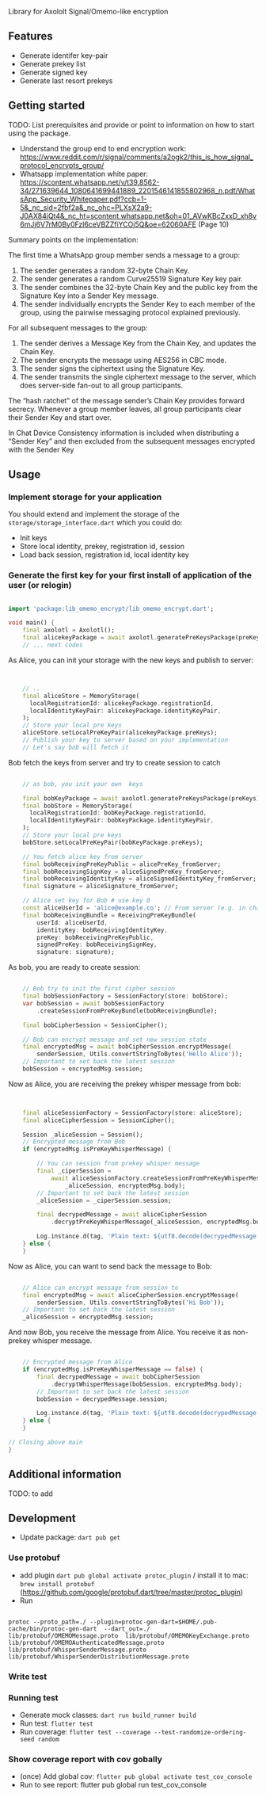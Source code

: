 Library for Axololt Signal/Omemo-like encryption 
## Features

- Generate identifer key-pair
- Generate prekey list
- Generate signed key
- Generate last resort prekeys


## Getting started

TODO: List prerequisites and provide or point to information on how to
start using the package.

- Understand the group end to end encryption work: https://www.reddit.com/r/signal/comments/a2ogk2/this_is_how_signal_protocol_encrypts_group/
- Whatsapp implementation white paper: https://scontent.whatsapp.net/v/t39.8562-34/271639644_1080641699441889_2201546141855802968_n.pdf/WhatsApp_Security_Whitepaper.pdf?ccb=1-5&_nc_sid=2fbf2a&_nc_ohc=PLXsX2a9-J0AX84iQt4&_nc_ht=scontent.whatsapp.net&oh=01_AVwKBcZxxD_xh8v6mJj6V7rM0By0Fzl6ceVBZZfiYCOj5Q&oe=62060AFE (Page 10)

Summary points on the implementation:

The first time a WhatsApp group member sends a message to a group:

1. The sender generates a random 32-byte Chain Key.
2. The sender generates a random Curve25519 Signature Key
key pair.
3. The sender combines the 32-byte Chain Key and the public key from
the Signature Key into a Sender Key message.
4. The sender individually encrypts the Sender Key to each
member of the group, using the pairwise messaging protocol explained
previously.

For all subsequent messages to the group:

1. The sender derives a Message Key from the Chain Key, and updates
the Chain Key.
2. The sender encrypts the message using AES256 in CBC mode.
3. The sender signs the ciphertext using the Signature Key.
4. The sender transmits the single ciphertext message to the server, which
does server-side fan-out to all group participants.

The “hash ratchet” of the message sender’s Chain Key provides forward
secrecy. Whenever a group member leaves, all group participants clear their
Sender Key and start over.

In Chat Device Consistency information is included when distributing a
“Sender Key” and then excluded from the subsequent messages encrypted
with the Sender Key

## Usage

### Implement storage for your application

You should extend and implement the storage of the `storage/storage_interface.dart` which you could do:

- Init keys
- Store local identity, prekey, registration id, session
- Load back session, registration id, local identity key 

### Generate the first key for your first install of application of the user (or relogin)

```dart

import 'package:lib_omemo_encrypt/lib_omemo_encrypt.dart';

void main() {
    final axolotl = Axolotl();
    final alicekeyPackage = await axolotl.generatePreKeysPackage(preKeys);
    // ... next codes

```

As Alice, you can init your storage with the new keys and publish to server:

```dart


    // ..
    final aliceStore = MemoryStorage(
      localRegistrationId: alicekeyPackage.registrationId,
      localIdentityKeyPair: alicekeyPackage.identityKeyPair,
    );
    // Store your local pre keys
    aliceStore.setLocalPreKeyPair(alicekeyPackage.preKeys);
    // Publish your key to server based on your implementation
    // Let's say bob will fetch it


```

Bob fetch the keys from server and try to create session to catch

```dart

    // as bob, you init your own  keys

    final bobKeyPackage = await axolotl.generatePreKeysPackage(preKeys);
    final bobStore = MemoryStorage(
      localRegistrationId: bobKeyPackage.registrationId,
      localIdentityKeyPair: bobKeyPackage.identityKeyPair,
    );
    // Store your local pre keys
    bobStore.setLocalPreKeyPair(bobKeyPackage.preKeys);

    // You fetch alice key from server
    final bobReceivingPreKeyPublic = alicePreKey_fromServer;
    final bobReceivingSignKey = aliceSignedPreKey_fromServer;
    final bobReceivingIdentityKey = aliceSignedIdentityKey_fromServer;
    final signature = aliceSignature_fromServer;

    // Alice set key for Bob # use key 0
    const aliceUserId = 'alice@example.co'; // From server (e.g. in chat app you can fetch their id based on your implementation)
    final bobReceivingBundle = ReceivingPreKeyBundle(
        userId: aliceUserId,
        identityKey: bobReceivingIdentityKey,
        preKey: bobReceivingPreKeyPublic,
        signedPreKey: bobReceivingSignKey,
        signature: signature);


```

As bob, you are ready to create session:

```dart

    // Bob try to init the first cipher session
    final bobSessionFactory = SessionFactory(store: bobStore);
    var bobSession = await bobSessionFactory
        .createSessionFromPreKeyBundle(bobReceivingBundle);

    final bobCipherSession = SessionCipher();

    // Bob can encrypt message and set new session state
    final encryptedMsg = await bobCipherSession.encryptMessage(
        senderSession, Utils.convertStringToBytes('Hello Alice'));
    // Important to set back the latest session
    bobSession = encryptedMsg.session;


```

Now as Alice, you are receiving the prekey whisper message from bob:

```dart

    
    final aliceSessionFactory = SessionFactory(store: aliceStore);
    final aliceCipherSession = SessionCipher();

    Session _aliceSession = Session();
    // Encrypted message from Bob
    if (encryptedMsg.isPreKeyWhisperMessage) {

        // You can session from prekey whisper message
        final _ciperSession =
            await aliceSessionFactory.createSessionFromPreKeyWhisperMessage(
                _aliceSession, encryptedMsg.body);
        // Important to set back the latest session
        _aliceSession = _ciperSession.session;

        final decrypedMessage = await aliceCipherSession
            .decryptPreKeyWhisperMessage(_aliceSession, encryptedMsg.body);

        Log.instance.d(tag, 'Plain text: ${utf8.decode(decrypedMessage.plainText)}');
    } else {
    }

```

Now as Alice, you can want to send back the message to Bob:


```dart

    // Alice can encrypt message from session to 
    final encryptedMsg = await aliceCipherSession.encryptMessage(
        senderSession, Utils.convertStringToBytes('Hi Bob'));
    // Important to set back the latest session
    _aliceSession = encryptedMsg.session;

```

And now Bob, you receive the message from Alice.
You receive it as non-prekey whisper message.

```dart

    // Encrypted message from Alice
    if (encryptedMsg.isPreKeyWhisperMessage == false) {
        final decrypedMessage = await bobCipherSession
            .decryptWhisperMessage(bobSession, encryptedMsg.body);
        // Important to set back the latest session
        bobSession = decrypedMessage.session;

        Log.instance.d(tag, 'Plain text: ${utf8.decode(decrypedMessage.plainText)}');
    } else {
    }

// Closing above main
}

```

## Additional information

TODO: to add

## Development

- Update package: `dart pub get`

### Use protobuf

- add plugin `dart pub global activate protoc_plugin` / install it to mac: `brew install protobuf` (https://github.com/google/protobuf.dart/tree/master/protoc_plugin)
- Run

```

protoc --proto_path=./ --plugin=protoc-gen-dart=$HOME/.pub-cache/bin/protoc-gen-dart  --dart_out=./ lib/protobuf/OMEMOMessage.proto  lib/protobuf/OMEMOKeyExchange.proto  lib/protobuf/OMEMOAuthenticatedMessage.proto lib/protobuf/WhisperSenderMessage.proto lib/protobuf/WhisperSenderDistributionMessage.proto

```

### Write test

### Running test


- Generate mock classes: `dart run build_runner build`
- Run test: `flutter test`
- Run coverage: `flutter test --coverage --test-randomize-ordering-seed random`
### Show coverage report with cov gobally

- (once) Add global cov: `flutter pub global activate test_cov_console`
- Run to see report:  flutter pub global run test_cov_console
